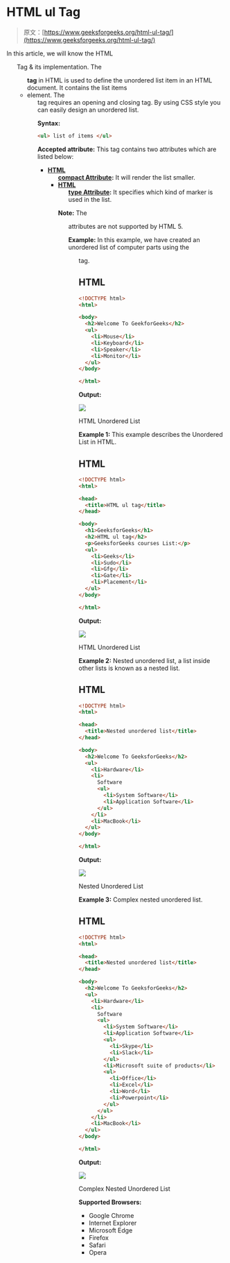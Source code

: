 # HTML ul Tag

> 原文：[https://www.geeksforgeeks.org/html-ul-tag/](https://www.geeksforgeeks.org/html-ul-tag/)

In this article, we will know the HTML <ul> Tag & its implementation. The **<ul> tag** in HTML is used to define the unordered list item in an HTML document. It contains the list items <li> element. The <ul> tag requires an opening and closing tag. By using CSS style you can easily design an unordered list.

**Syntax:** 

```html
<ul> list of items </ul>
```

**Accepted attribute:** This tag contains two attributes which are listed below: 

*   [**HTML <ul> compact Attribute**](https://www.geeksforgeeks.org/html-ul-compact-attribute/)**:** It will render the list smaller.
*   [**HTML <ul> type Attribute**](https://www.geeksforgeeks.org/html-ul-type-attribute/)**:** It specifies which kind of marker is used in the list.

**Note:** The <ul> attributes are not supported by HTML 5.

**Example:** In this example, we have created an unordered list of computer parts using the <ul> tag.

## HTML

```html
<!DOCTYPE html>
<html>

<body>
  <h2>Welcome To GeekforGeeks</h2>
  <ul>
    <li>Mouse</li>
    <li>Keyboard</li>
    <li>Speaker</li>
    <li>Monitor</li>
  </ul>
</body>

</html>
```

**Output:**

![](img/c5eed1c4781246ebb0a11ed5f7925792.png)

HTML Unordered List

**Example 1:** This example describes the Unordered List in HTML.

## HTML

```html
<!DOCTYPE html>
<html>

<head>
  <title>HTML ul tag</title>
</head>

<body>
  <h1>GeeksforGeeks</h1>
  <h2>HTML ul tag</h2>
  <p>GeeksforGeeks courses List:</p>
  <ul>
    <li>Geeks</li>
    <li>Sudo</li>
    <li>Gfg</li>
    <li>Gate</li>
    <li>Placement</li>
  </ul>
</body>

</html>
```

**Output:**

![](img/f29bb2080612b64d4e1b743508bbf154.png)

HTML Unordered List

**Example 2:** Nested unordered list, a list inside other lists is known as a nested list.

## HTML

```html
<!DOCTYPE html>
<html>

<head>
  <title>Nested unordered list</title>
</head>

<body>
  <h2>Welcome To GeeksforGeeks</h2>
  <ul>
    <li>Hardware</li>
    <li>
      Software
      <ul>
        <li>System Software</li>
        <li>Application Software</li>
      </ul>
    </li>
    <li>MacBook</li>
  </ul>
</body>

</html>
```

**Output:**

![](img/b3deb3bbd71aba0c13b08fab831fda61.png)

Nested Unordered List

**Example 3:** Complex nested unordered list.

## HTML

```html
<!DOCTYPE html>
<html>

<head>
  <title>Nested unordered list</title>
</head>

<body>
  <h2>Welcome To GeeksforGeeks</h2>
  <ul>
    <li>Hardware</li>
    <li>
      Software
      <ul>
        <li>System Software</li>
        <li>Application Software</li>
        <ul>
          <li>Skype</li>
          <li>Slack</li>
        </ul>
        <li>Microsoft suite of products</li>
        <ul>
          <li>Office</li>
          <li>Excel</li>
          <li>Word</li>
          <li>Powerpoint</li>
        </ul>
      </ul>
    </li>
    <li>MacBook</li>
  </ul>
</body>

</html>
```

**Output:**

![](img/de1adb7a40f9122a7bf0b9f5b23c1f35.png)

Complex Nested Unordered List

**Supported Browsers:** 

*   Google Chrome
*   Internet Explorer
*   Microsoft Edge
*   Firefox
*   Safari
*   Opera